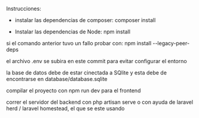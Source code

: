 Instrucciones:

- instalar las dependencias de composer: composer install

- Instalar las dependencias de Node: npm install


si el comando anterior tuvo un fallo probar con: npm install --legacy-peer-deps


el archivo .env se subira en este commit para evitar configurar el entorno

la base de datos debe de estar cinectada a SQlite y esta debe de encontrarse en database/database.sqlite

compilar el proyecto con npm run dev para el frontend

correr el servidor del backend con php artisan serve o con ayuda de laravel herd / laravel homestead, el que se este usando


